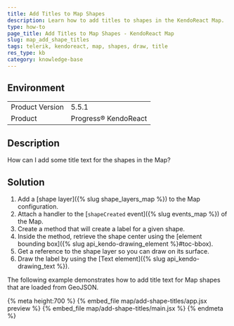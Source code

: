 ```yaml
---
title: Add Titles to Map Shapes
description: Learn how to add titles to shapes in the KendoReact Map.
type: how-to
page_title: Add Titles to Map Shapes - KendoReact Map
slug: map_add_shape_titles
tags: telerik, kendoreact, map, shapes, draw, title
res_type: kb
category: knowledge-base
---
```


## Environment

<table>
    <tbody>
	    <tr>
	    	<td>Product Version</td>
	    	<td>5.5.1</td>
	    </tr>
	    <tr>
	    	<td>Product</td>
	    	<td>Progress® KendoReact</td>
	    </tr>
    </tbody>
</table>

## Description

How can I add some title text for the shapes in the Map?

## Solution

1. Add a [shape layer]({% slug shape_layers_map %}) to the Map configuration.
1. Attach a handler to the [`shapeCreated` event]({% slug events_map %}) of the Map.
1. Create a method that will create a label for a given shape.
1. Inside the method, retrieve the shape center using the [element bounding box]({% slug api_kendo-drawing_element %}#toc-bbox).
1. Get a reference to the shape layer so you can draw on its surface.
1. Draw the label by using the [Text element]({% slug api_kendo-drawing_text %}).

The following example demonstrates how to add title text for Map shapes that are loaded from GeoJSON.

{% meta height:700 %}
{% embed_file map/add-shape-titles/app.jsx preview %}
{% embed_file map/add-shape-titles/main.jsx %}
{% endmeta %}

